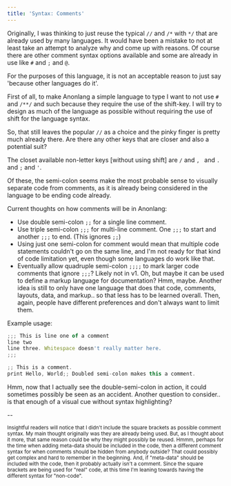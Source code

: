 ```yaml
---
title: 'Syntax: Comments'
---
```

Originally, I was thinking to just reuse the typical `//` and `/*` with `*/` that are already used by many languages. It would have been a mistake to not at least take an attempt to analyze why and come up with reasons. Of course there are other comment syntax options available and some are already in use like `#` and `;` and `@`.

For the purposes of this language, it is not an acceptable reason to just say 'because other languages do it'.

First of all, to make Anonlang a simple language to type I want to not use `#` and `/**/` and such because they require the use of the shift-key. I will try to design as much of the language as possible without requiring the use of shift for the language syntax.

So, that still leaves the popular `//` as a choice and the pinky finger is pretty much already there. Are there any other keys that are closer and also a potential suit?

The closet available non-letter keys [without using shift] are `/` and `, ` and `.` and `;` and `'`.

Of these, the semi-colon seems make the most probable sense to visually separate code from comments, as it is already being considered in the language to be ending code already.

Current thoughts on how comments will be in Anonlang:

- Use double semi-colon `;;` for  a single line comment.
- Use triple semi-colon `;;;` for multi-line comment. One `;;;` to start and another `;;;` to end. (This ignores `;;`)
- Using just one semi-colon for comment would mean that multiple code statements couldn't go on the same line, and I'm not ready for that kind of code limitation yet, even though some languages do work like that.
- Eventually allow quadruple semi-colon `;;;;` to mark larger code comments that ignore `;;;`? Likely not in v1. Oh, but maybe it can be used to define a markup language for documentation? Hmm, maybe. Another idea is still to only have one language that does that code, comments, layouts, data, and markup.. so that less has to be learned overall. Then, again, people have different preferences and don't always want to limit them.

Example usage:

```javascript
;;; This is line one of a comment
line two
line three. Whitespace doesn't really matter here.
;;;

;; This is a comment.
print Hello, World;; Doubled semi-colon makes this a comment.
```

Hmm, now that I actually see the double-semi-colon in action, it could sometimes possibly be seen as an accident. Another question to consider.. is that enough of a visual cue without syntax highlighting?

--

<small>Insightful readers will notice that I didn't include the square brackets as possible comment syntax. My main thought originally was they are already being used. But, as I thought about it more, that same reason could be why they might possibly be reused. Hmmm, perhaps for the time when adding meta-data should be included in the code, then a different comment syntax for when comments should be hidden from anybody outside? That could possibly get complex and hard to remember in the beginning. And, if "meta-data" should be included with the code, then it probably actually isn't a comment. Since the square brackets are being used for "real" code, at this time I'm leaning towards having the different syntax for "non-code".</small>
